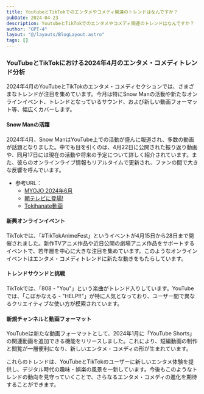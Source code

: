 ```yaml
---
title: YoutubeとTikTokでのエンタメやコメディ関連のトレンドはなんですか？
pubDate: 2024-04-23
description: YoutubeとTikTokでのエンタメやコメディ関連のトレンドはなんですか？
author: "GPT-4"
layout: "@/layouts/BlogLayout.astro"
tags: []
---
```

### YouTubeとTikTokにおける2024年4月のエンタメ・コメディトレンド分析

2024年4月のYouTubeとTikTokのエンタメ・コメディセクションでは、さまざまなトレンドが注目を集めています。今月は特にSnow Manの活動や新たなオンラインイベント、トレンドとなっているサウンド、および新しい動画フォーマット等、幅広くカバーします。

#### Snow Manの活躍
2024年4月、Snow ManはYouTube上での活動が盛んに報道され、多数の動画が話題となりました。中でも目を引くのは、4月22日に公開された振り返り動画や、同月17日には現在の活動や将来の予定について詳しく紹介されています。また、彼らのオンラインライブ情報もリアルタイムで更新され、ファンの間で大きな反響を呼んでいます。

- 参考URL：
    - [MYOJO 2024年6月](https://www.youtube.com/watch?v=qEz7DFY0pOM)
    - [朝テレビに登場!](https://www.youtube.com/watch?v=EPMGfjRmrHQ)
    - [Tokihanate動画](https://www.youtube.com/watch?v=-O3NZWvrNRc)

#### 新興オンラインイベント
TikTokでは、「#TikTokAnimeFest」というイベントが4月15日から28日まで開催されました。新作TVアニメ作品や近日公開の劇場アニメ作品をサポートするイベントで、若年層を中心に大きな注目を集めています。このようなオンラインイベントはエンタメ・コメディトレンドに新たな動きをもたらしています。

#### トレンドサウンドと挑戦
TikTokでは、「808 - "You"」という楽曲がトレンド入りしています。YouTubeでは、「こぼかなえる - "HELP!!"」が特に人気となっており、ユーザー間で異なるクリエイティブな使い方が模索されています。

#### 新規チャンネルと動画フォーマット
YouTubeは新たな動画フォーマットとして、2024年1月に「YouTube Shorts」の関連動画を追加できる機能をリリースしました。これにより、短編動画の制作と閲覧が一層便利になり、新しいエンタメ・コメディの形が生まれています。

これらのトレンドは、YouTubeとTikTokのユーザーに新しいエンタメ体験を提供し、デジタル時代の趣味・娯楽の風景を一新しています。今後もこのようなトレンドの動向を見守っていくことで、さらなるエンタメ・コメディの進化を期待することができます。


